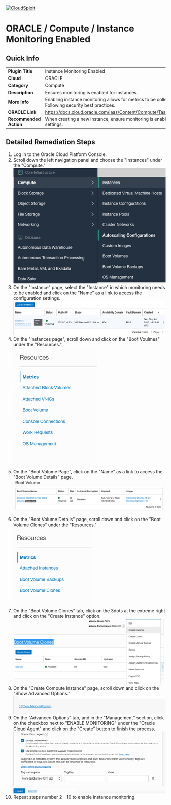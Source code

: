 [![CloudSploit](https://cloudsploit.com/img/logo-new-big-text-100.png "CloudSploit")](https://cloudsploit.com)

# ORACLE / Compute / Instance Monitoring Enabled

## Quick Info

| | |
|-|-|
| **Plugin Title** | Instance Monitoring Enabled |
| **Cloud** | ORACLE |
| **Category** | Compute |
| **Description** | Ensures monitoring is enabled for instances. |
| **More Info** | Enabling instance monitoring allows for metrics to be collected on the instance. Following security best practices.  |
| **ORACLE Link** | https://docs.cloud.oracle.com/iaas/Content/Compute/Tasks/enablingmonitoring.htm |
| **Recommended Action** | When creating a new instance, ensure monitoring is enabled under advanced settings. |

## Detailed Remediation Steps
1. Log in to the Oracle Cloud Platform Console.
2. Scroll down the left navigation panel and choose the "Instances" under the "Compute." </br> <img src="/resources/oracle/compute/instance-monitoring-enabled/step2.png"/>
3. On the "Instance" page, select the "Instance" in which monitoring needs to be enabled and click on the "Name" as a link to access the configuration settings.</br> <img src="/resources/oracle/compute/instance-monitoring-enabled/step3.png"/>
4. On the "Instances page", scroll down and click on the "Boot Voulmes" under the "Resources."</br> <img src="/resources/oracle/compute/instance-monitoring-enabled/step4.png"/>
5. On the "Boot Volume Page", click on the "Name" as a link to access the "Boot Volume Details" page.</br> <img src="/resources/oracle/compute/instance-monitoring-enabled/step5.png"/>
6. On the "Boot Volume Details" page, scroll down and click on the "Boot Volume Clones" under the "Resources."</br> <img src="/resources/oracle/compute/instance-monitoring-enabled/step6.png"/>
7. On the "Boot Volume Clones" tab, click on the 3dots at the extreme right and click on the "Create Instance" option.</br> <img src="/resources/oracle/compute/instance-monitoring-enabled/step7.png"/>
8. On the "Create Compute Instance" page, scroll down and click on the "Show Advanced Options."</br> <img src="/resources/oracle/compute/instance-monitoring-enabled/step8.png"/>
9. On the "Advanced Options" tab, and in the "Management" section, click on the checkbox next to "ENABLE MONITORING" under the "Oracle Cloud Agent" and click on the "Create" button to finish the process.</br>  <img src="/resources/oracle/compute/instance-monitoring-enabled/step9.png"/>
10. Repeat steps number 2 - 10 to enable instance monitoring.</br>
